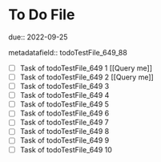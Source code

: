 # To Do File

due:: 2022-09-25

metadatafield:: todoTestFile_649_88

- [ ] Task of todoTestFile_649 1 [[Query me]]
- [ ] Task of todoTestFile_649 2 [[Query me]]
- [ ] Task of todoTestFile_649 3
- [ ] Task of todoTestFile_649 4
- [ ] Task of todoTestFile_649 5
- [ ] Task of todoTestFile_649 6
- [ ] Task of todoTestFile_649 7
- [ ] Task of todoTestFile_649 8
- [ ] Task of todoTestFile_649 9
- [ ] Task of todoTestFile_649 10